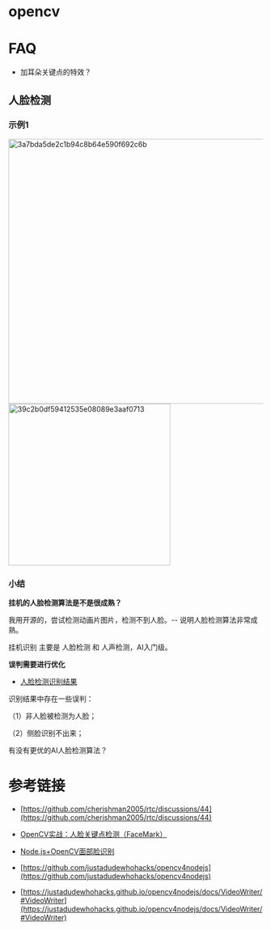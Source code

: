 
# opencv

# FAQ

* 加耳朵关键点的特效？

## 人脸检测

### 示例1

<img width="524" alt="3a7bda5de2c1b94c8b64e590f692c6b" src="https://user-images.githubusercontent.com/17688273/149617582-da2e6514-95bd-4856-bb2a-5d7f16dde517.png">

<img width="320" alt="39c2b0df59412535e08089e3aaf0713" src="https://user-images.githubusercontent.com/17688273/149617590-8be78d41-c54c-4f7e-8060-639f8af6f76a.png">

### 小结

**挂机的人脸检测算法是不是很成熟？**

我用开源的，尝试检测动画片图片，检测不到人脸。-- 说明人脸检测算法非常成熟。

挂机识别  主要是 人脸检测 和 人声检测，AI入门级。


**误判需要进行优化**

- [人脸检测识别结果](./face_detection_output)

识别结果中存在一些误判：

（1）非人脸被检测为人脸；

（2）侧脸识别不出来；

有没有更优的AI人脸检测算法？


# 参考链接

- [https://github.com/cherishman2005/rtc/discussions/44](https://github.com/cherishman2005/rtc/discussions/44)

- [OpenCV实战：人脸关键点检测（FaceMark）](https://zhuanlan.zhihu.com/p/35390012)

- [Node.js+OpenCV面部脸识别](https://cloud.tencent.com/developer/article/1051590)

- [https://github.com/justadudewhohacks/opencv4nodejs](https://github.com/justadudewhohacks/opencv4nodejs)

- [https://justadudewhohacks.github.io/opencv4nodejs/docs/VideoWriter/#VideoWriter](https://justadudewhohacks.github.io/opencv4nodejs/docs/VideoWriter/#VideoWriter)
